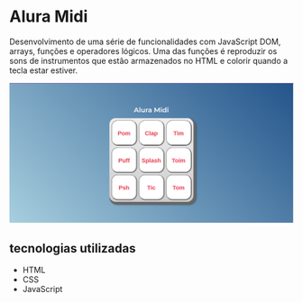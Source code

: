 # Alura Midi

Desenvolvimento de uma série de funcionalidades com JavaScript DOM,  arrays, funções e operadores lógicos.
Uma das funções é reproduzir os sons de instrumentos que estão armazenados no HTML e colorir quando a tecla estar estiver.

![print-do-projeto](./images/Captura%20de%20tela%20de%202022-10-29%2000-34-02.png)

## tecnologias utilizadas

- HTML
- CSS
- JavaScript
